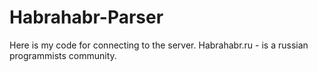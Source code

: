 # Habrahabr-Parser
Here is my code for connecting to the server. Habrahabr.ru - is a russian programmists community.
